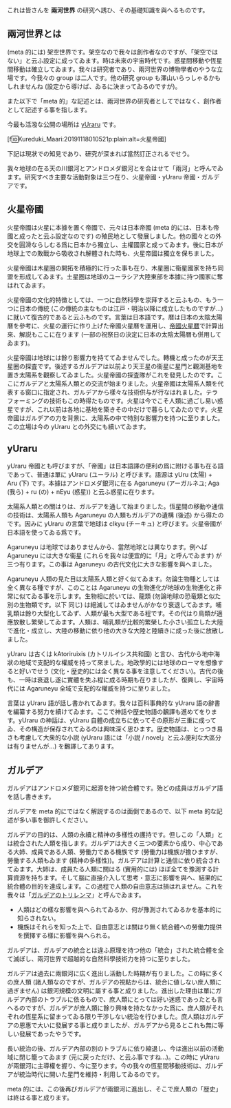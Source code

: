 <!--
{"id":"26006613467421650","title":"兩河世界の基礎知識とその研究への誘ひ","categories":["兩河世界"],"draft":"no"}
-->

これは皆さんを **兩河世界** の研究へ誘ひ、その基礎知識を與へるものです。

## 兩河世界とは

(meta 的には) 架空世界です。架空なので我々は創作者なのですが、「架空ではない」と云ふ設定に成ってゐます。時は未來の宇宙時代です。惑星間移動や恆星間移動は確立してゐます。我々は研究者であり、兩河世界の博物學者のやうな立場です。今我々の group は二人です。他の研究 group も澤山いらっしゃるかもしれませんね (設定から導けば、ゐるに決まってゐるのですが)。

また以下で「meta 的」な記述とは、兩河世界の研究者としてではなく、創作者として記述する事を指します。

今最も活潑な公開の場所は [yUraru](https://scrapbox.io/yuraru/) です。

[f:id:Kureduki_Maari:20191118010521p:plain:alt=火星帝國]

下記は現狀での知見であり、研究が深まれば當然訂正されるでせう。

我々地球の在る天の川銀河とアンドロメダ銀河とを合はせて「兩河」と呼んでゐます。研究すべき主要な活動對象は三つ在り、火星帝國・yUraru 帝國・ガルデアです。

## 火星帝國

火星帝國は火星に本據を置く帝國で、元々は日本帝國 (meta 的には、日本も帝國と成ったと云ふ設定なのです) の殖民地として發展しました。他の國々との外交を圓滑ならしむる爲に日本から獨立し、主權國家と成ってゐます。後に日本が地球上での敗戰から吸收され解體された時も、火星帝國は獨立を保ちました。

火星帝國は木星圈の開拓を積極的に行った事も在り、木星圈に衞星國家を持ち同盟を形成してゐます。土星圈は地球のユーラシア大陸東部を本據に持つ國家に奪はれてゐます。

火星帝國の文化的特徴としては、一つに自然科學を崇拜すると云ふもの、もう一つに日本の傳統 (この傳統の主なものは江戸・明治以降に成立したものですが…) に就いて復古的であると云ふものです。言葉は日本語です。暦は日本の太陰太陽曆を參考に、火星の運行に作り上げた帝國火星曆を運用し、[帝國火星暦](https://martian-imperial-year-table.c4se.jp/)で計算出來、解説もここに在ります (一部の祝祭日の決定に日本の太陰太陽曆も併用してゐます)。

火星帝國は地球には餘り影響力を持ててゐませんでした。轉機と成ったのが天王星圈の探査です。後述するガルデアは以前より天王星の衞星に星門と觀測基地を置き太陽系を觀察してゐました。火星帝國の探査隊がこれを發見したのです。ここにガルデアと太陽系人類との交流が始まりました。火星帝國は太陽系人類を代表する窗口に指定され、ガルデアから樣々な技術供与が行なはれました。テラフォーミングの技術もこの時得たものです。火星は今でこそ人類に過ごし易い惑星ですが、これ以前は各地に基地を築きその中だけで暮らしてゐたのです。火星帝國はガルデアの力を背景に、太陽系の中で特別な影響力を持つに至りました。この立場は今の yUraru との外交にも續いてゐます。

## yUraru

yUraru 帝國とも呼びますが、「帝國」は日本語譯の便利の爲に附ける事も在る語であって、普通は單に yUraru (ユーラル) と呼びます。語源は yUru (太陽) + Aru (下) です。本據はアンドロメダ銀河に在る Agaruneyu (アーガルネユ; Aga (我ら) + ru (の) + nEyu (惑星)) と云ふ惑星に在ります。

太陽系人類との關はりは、ガルデアを通して始まりました。恆星間の移動や通信の技術は、太陽系人類も Agaruneyu の人類もガルデアの遺構 (後述) から得たのです。因みに yUraru の言葉で地球は cIkyu (チーキュ) と呼びます。火星帝國が日本語を使ってゐる爲です。

Agaruneyu は地球ではありませんから、當然地球とは異なります。例へば Agaruneyu には大きな衞星 (これらを我々は便宜的に「月」と呼んでゐます) が三つ有ります。この事は Agaruneyu の古代文化に大きな影響を與へました。

Agaruneyu 人類の見た目は太陽系人類と好く似てゐます。勿論生物種としては全く異なる種ですが、このことは Agaruneyu の生物進化が地球の生物進化と非常に似てゐる事を示します。生物相に於いては、龍類 (勿論地球の恐竜類と似た別の生物類です。以下 同じ) は絕滅してはゐませんがかなり衰退してゐます。哺乳類は餘り大型化してゐず、人類が最も大型である程です。その代はり鳥類が適應放散し繁榮してゐます。人類は、哺乳類が比較的繁榮した小さい孤立した大陸で進化・成立し、大陸の移動に依り他の大きな大陸と陸續きに成った後に放散しました。

yUraru は古くは kAtoriruixis (カトリルイシス共和國) と言ひ、古代から地中海狀の地域で支配的な權威を持って來ました。地政學的には地球のローマを想像すると好いでせう (文化・歴史的には全く異なる事を注意してください)。古代の後も、一時は衰退し遂に實體を失ふ程に成る時期も在りましたが、復興し、宇宙時代には Agaruneyu 全域で支配的な權威を持つに至りました。

言葉は yUraru 語が話し書かれてゐます。我々は百科事典的な yUraru 語の辭書を編纂する努力を續けてゐます。ここで神話や歴史物語の飜譯も進めてをります。yUraru の神話は、yUraru 自體の成立ちに依ってその原形が三重に成ってゐ、その構造が保存されてゐるのは興味深く思ひます。歴史物語は、とっつき易さも考慮して大衆的な小説 (yUraru 語には「小説 / novel」と云ふ便利な大區分は有りませんが…) を飜譯してあります。

## ガルデア

ガルデアはアンドロメダ銀河に起源を持つ統合體です。殆どの成員はガルデア語を話し書きます。

ガルデアを meta 的にではなく解説するのは面倒であるので、以下 meta 的な記述が多い事を御許しください。

ガルデアの目的は、人類の永續と精神の多樣性の護持です。但しこの「人類」とは統合された人類を指します。ガルデアは大きく三つの要素から成り、中心である大姉、成員である人類、勞働力である機族です (勞働力は機族が擔ひますが、勞働する人類もゐます (精神の多樣性))。ガルデアは計算と通信に依り統合されてゐます。大姉は、成員たる人類に關はる (實用的には) ほぼ全てを豫測する計算資源を持ちます。そして腦に直接介入して思考・意志に影響を與へ、結果的に統合體の目的を達成します。この過程で人類の自由意志は損はれません。これを我々は「[ガルデアのトリレンマ](https://scrapbox.io/yuraru/%E3%82%AC%E3%83%AB%E3%83%87%E3%82%A2%E3%81%AE%E3%83%88%E3%83%AA%E3%83%AC%E3%83%B3%E3%83%9E)」と呼んでゐます。

- 人類はどの樣な影響を與へられてゐるか、何が豫測されてゐるかを基本的に知らされない。
- 機族はそれらを知った上で、自由意志とは關はり無く統合體への勞働力提供を撰擇する樣に影響を與へられる。

ガルデアは、ガルデアの統合とは違ふ原理を持つ他の「統合」された統合體を全て滅ぼし、兩河世界で超越的な自然科學技術力を持つに至りました。

ガルデアは過去に兩銀河に広く進出し活動した時期が有りました。この時に多くの庶人類 (諸人類なのですが、ガルデアの視點からは、統合に値しない庶人類に過ぎません) は銀河規模の文明に屬する事と成りました。進出した理由は單にガルデア內部のトラブルに依るもので、庶人類にとっては好い迷惑であったとも言へるのですが、ガルデアが庶人類に餘り興味を持たなかった爲に、庶人類がそれぞれの恆星系に留まってゐる限り干渉しない統治を行ひました。庶人類はガルデアの恩惠で大いに發展する事と成りましたが、ガルデアから見るとこれも無に等しい發展であったやうです。

長い統治の後、ガルデア內部の別のトラブルに依り縮退し、今は進出以前の活動域に閉じ籠ってゐます (元に戻っただけ、と云ふ事ですね…)。この時に yUraru が兩銀河に主導權を握り、今に至ります。今の我々の恆星間移動技術は、ガルデアが統治時代に開いた星門を維持・利用してゐるのです。

meta 的には、この後再びガルデアが兩銀河に進出し、そこで庶人類の「歴史」は終はる事と成ります。
